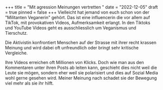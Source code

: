 +++
title = "Mit agression Meinungen vertretten "
date = "2022-12-05"
draft = true
pinned = false
+++
Vielleicht hat jemand von euch schon von der "Militanten Veganerin" gehört. Das ist eine influencerin die vor allem auf TikTok, mit provokativen Videos, Aufmerksamkeit erlangt. In den Tiktoks und YouTube Videos geht es ausschliesslich um Veganismus und Tierschutz.

Die Aktivistin konfrontiert Menschen auf der Strasse mit ihrer recht krassen Meinung und wird dabei oft unfreundlich oder bringt sehr kritische Vergleiche.

Ihre Videos erreichen oft Millionen von Klicks. Doch wie man aus den Kommentaren unter ihren Posts ab leiten kann, geschieht dies nicht weil die Leute sie mögen, sondern eher weil sie polarisiert und dies auf Sozial Media wohl gerne gesehen wird. Meiner Meinung nach schadet sie der Bewegung viel mehr als sie ihr hilft.